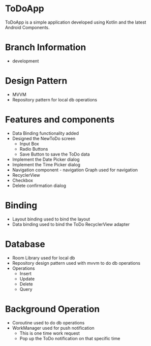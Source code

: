 # ToDoApp 
ToDoApp is a simple application developed using Kotlin and the latest Android Components.

# Branch Information
- development 

# Design Pattern
- MVVM
- Repository pattern for local db operations

# Features and components 
- Data Binding functionality added
- Designed the NewToDo screen
    - Input Box
    - Radio Buttons
    - Save Button to save the ToDo data 
- Implement the Date Picker dialog
- Implement the Time Picker dialog
- Navigation component - navigation Graph used for navigation
- RecyclerView
- Checkbox 
- Delete confirmation dialog

# Binding
- Layout binding used to bind the layout
- Data binding used to bind the ToDo RecyclerView adapter

# Database
- Room Library used for local db
- Repository design pattern used with mvvm to do db operations
- Operations 
    - Insert
    - Update
    - Delete
    - Query

# Background Operation
- Coroutine used to do db operations
- WorkManager used for push notification
     - This is one time work request
     - Pop up the ToDo notification on that specific time
